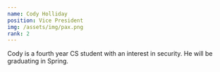 ```yaml
---
name: Cody Holliday
position: Vice President
img: /assets/img/pax.png
rank: 2
---
```


Cody is a fourth year CS student with an interest in security. He will be graduating in Spring.
